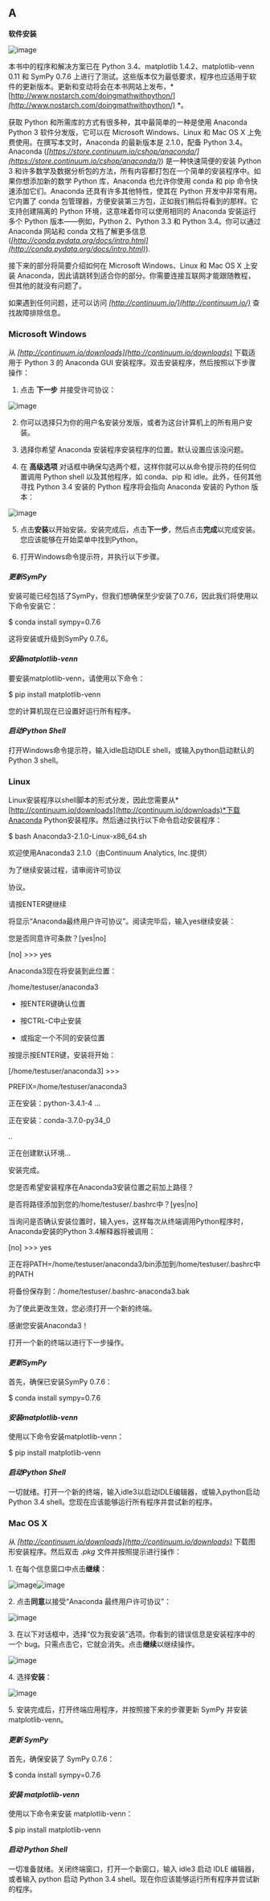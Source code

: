 ## **A**

**软件安装**

![image](images/common-01.jpg)

本书中的程序和解决方案已在 Python 3.4、matplotlib 1.4.2、matplotlib-venn 0.11 和 SymPy 0.7.6 上进行了测试。这些版本仅为最低要求，程序也应适用于软件的更新版本。更新和变动将会在本书网站上发布，* [http://www.nostarch.com/doingmathwithpython/](http://www.nostarch.com/doingmathwithpython/) *。

获取 Python 和所需库的方式有很多种，其中最简单的一种是使用 Anaconda Python 3 软件分发版，它可以在 Microsoft Windows、Linux 和 Mac OS X 上免费使用。在撰写本文时，Anaconda 的最新版本是 2.1.0，配备 Python 3.4。Anaconda (*[https://store.continuum.io/cshop/anaconda/](https://store.continuum.io/cshop/anaconda/)*) 是一种快速简便的安装 Python 3 和许多数学及数据分析包的方法，所有内容都打包在一个简单的安装程序中。如果你想添加新的数学 Python 库，Anaconda 也允许你使用 conda 和 pip 命令快速添加它们。Anaconda 还具有许多其他特性，使其在 Python 开发中非常有用。它内置了 conda 包管理器，方便安装第三方包，正如我们稍后将看到的那样。它支持创建隔离的 Python 环境，这意味着你可以使用相同的 Anaconda 安装运行多个 Python 版本——例如，Python 2、Python 3.3 和 Python 3.4。你可以通过 Anaconda 网站和 conda 文档了解更多信息 (*[http://conda.pydata.org/docs/intro.html](http://conda.pydata.org/docs/intro.html)*).

接下来的部分将简要介绍如何在 Microsoft Windows、Linux 和 Mac OS X 上安装 Anaconda，因此请跳转到适合你的部分。你需要连接互联网才能跟随教程，但其他的就没有问题了。

如果遇到任何问题，还可以访问 *[http://continuum.io/](http://continuum.io/)* 查找故障排除信息。

### **Microsoft Windows**

从 *[http://continuum.io/downloads](http://continuum.io/downloads)* 下载适用于 Python 3 的 Anaconda GUI 安装程序。双击安装程序，然后按照以下步骤操作：

1. 点击 **下一步** 并接受许可协议：

![image](images/f0214-01.jpg)

2. 你可以选择只为你的用户名安装分发版，或者为这台计算机上的所有用户安装。

3. 选择你希望 Anaconda 安装程序安装程序的位置。默认设置应该没问题。

4. 在 **高级选项** 对话框中确保勾选两个框，这样你就可以从命令提示符的任何位置调用 Python shell 以及其他程序，如 conda、pip 和 idle。此外，任何其他寻找 Python 3.4 安装的 Python 程序将会指向 Anaconda 安装的 Python 版本：

![image](images/f0215-01.jpg)

5. 点击**安装**以开始安装。安装完成后，点击**下一步**，然后点击**完成**以完成安装。您应该能够在开始菜单中找到Python。

6. 打开Windows命令提示符，并执行以下步骤。

#### ***更新SymPy***

安装可能已经包括了SymPy，但我们想确保至少安装了0.7.6，因此我们将使用以下命令安装它：

$ conda install sympy=0.7.6

这将安装或升级到SymPy 0.7.6。

#### ***安装matplotlib-venn***

要安装matplotlib-venn，请使用以下命令：

$ pip install matplotlib-venn

您的计算机现在已设置好运行所有程序。

#### ***启动Python Shell***

打开Windows命令提示符，输入idle启动IDLE shell，或输入python启动默认的Python 3 shell。

### **Linux**

Linux安装程序以shell脚本的形式分发，因此您需要从*[http://continuum.io/downloads](http://continuum.io/downloads)*下载Anaconda Python安装程序。然后通过执行以下命令启动安装程序：

$ bash Anaconda3-2.1.0-Linux-x86_64.sh

欢迎使用Anaconda3 2.1.0（由Continuum Analytics, Inc.提供）

为了继续安装过程，请审阅许可协议

协议。

请按ENTER键继续

>>>

将显示“Anaconda最终用户许可协议”。阅读完毕后，输入yes继续安装：

您是否同意许可条款？[yes|no]

[no] >>> yes

Anaconda3现在将安装到此位置：

/home/testuser/anaconda3

- 按ENTER键确认位置

- 按CTRL-C中止安装

- 或指定一个不同的安装位置

按提示按ENTER键，安装将开始：

[/home/testuser/anaconda3] >>>

PREFIX=/home/testuser/anaconda3

正在安装：python-3.4.1-4 ...

正在安装：conda-3.7.0-py34_0

..

正在创建默认环境...

安装完成。

您是否希望安装程序在Anaconda3安装位置之前加上路径？

是否将路径添加到您的/home/testuser/.bashrc中？[yes|no]

当询问是否确认安装位置时，输入yes，这样每次从终端调用Python程序时，Anaconda安装的Python 3.4解释器将被调用：

[no] >>> yes

正在将PATH=/home/testuser/anaconda3/bin添加到/home/testuser/.bashrc中的PATH

将备份保存到：/home/testuser/.bashrc-anaconda3.bak

为了使此更改生效，您必须打开一个新的终端。

感谢您安装Anaconda3！

打开一个新的终端以进行下一步操作。

#### ***更新SymPy***

首先，确保已安装SymPy 0.7.6：

$ conda install sympy=0.7.6

#### ***安装matplotlib-venn***

使用以下命令安装matplotlib-venn：

$ pip install matplotlib-venn

#### ***启动Python Shell***

一切就绪。打开一个新的终端，输入idle3以启动IDLE编辑器，或输入python启动Python 3.4 shell。您现在应该能够运行所有程序并尝试新的程序。

### **Mac OS X**

从 *[http://continuum.io/downloads](http://continuum.io/downloads)* 下载图形安装程序。然后双击 *.pkg* 文件并按照提示进行操作：

1\. 在每个信息窗口中点击**继续**：

![image](images/f0217-01.jpg)![image](images/f0218-01.jpg)

2\. 点击**同意**以接受“Anaconda 最终用户许可协议”：

![image](images/f0218-02.jpg)

3\. 在以下对话框中，选择“仅为我安装”选项。你看到的错误信息是安装程序中的一个 bug。只需点击它，它就会消失。点击**继续**以继续操作。

![image](images/f0219-01.jpg)

4\. 选择**安装**：

![image](images/f0219-02.jpg)

5\. 安装完成后，打开终端应用程序，并按照接下来的步骤更新 SymPy 并安装 matplotlib-venn。

#### ***更新 SymPy***

首先，确保安装了 SymPy 0.7.6：

$ conda install sympy=0.7.6

#### ***安装 matplotlib-venn***

使用以下命令来安装 matplotlib-venn：

$ pip install matplotlib-venn

#### ***启动 Python Shell***

一切准备就绪。关闭终端窗口，打开一个新窗口，输入 idle3 启动 IDLE 编辑器，或者输入 python 启动 Python 3.4 shell。现在你应该能够运行所有程序并尝试新的程序。
